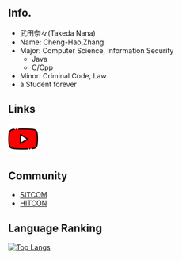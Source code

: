 
## Info.
- 武田奈々(Takeda Nana)
- Name: Cheng-Hao,Zhang
- Major: Computer Science, Information Security
  -  Java
  -  C/Cpp
- Minor: Criminal Code, Law
- a Student forever
## Links
<a href=https://www.youtube.com/c/tw-takedanana><img src="youtube.png" width="60" height="60"></a>

## Community
- [SITCOM](https://sitcon.org/2022/)
- [HITCON](https://hitcon.org/2022/)

## Language Ranking
[![Top Langs](https://github-readme-stats.vercel.app/api/top-langs/?username=windware1203&layout=compact&theme=calm)](https://github.com/windware1203/github-readme-stats)
